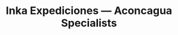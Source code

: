 ---
title: "Inka Expediciones — Aconcagua Specialists"
url: /mendoza/inka-expediciones-aconcagua-specialists/
shop: agencia de viajes
---